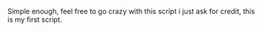 Simple enough, feel free to go crazy with this script i just ask for credit, this is my first script.

